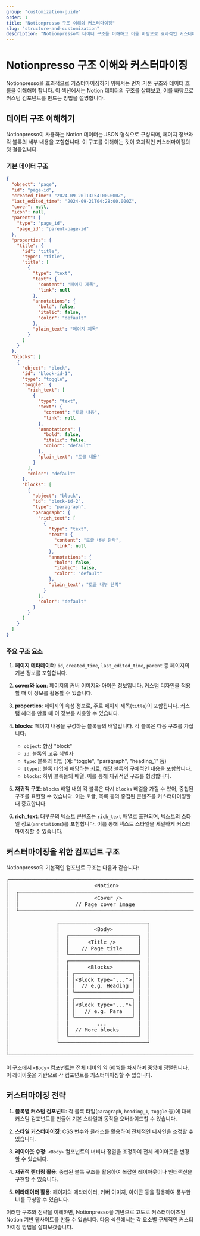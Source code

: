 ```yaml
---
group: "customization-guide"
order: 1
title: "Notionpresso 구조 이해와 커스터마이징"
slug: "structure-and-customization"
description: "Notionpresso의 데이터 구조를 이해하고 이를 바탕으로 효과적인 커스터마이징 방법을 학습합니다."
---
```


# Notionpresso 구조 이해와 커스터마이징

Notionpresso을 효과적으로 커스터마이징하기 위해서는 먼저 기본 구조와 데이터 흐름을 이해해야 합니다. 이 섹션에서는 Notion 데이터의 구조를 살펴보고, 이를 바탕으로 커스텀 컴포넌트를 만드는 방법을 설명합니다.

## 데이터 구조 이해하기

Notionpresso이 사용하는 Notion 데이터는 JSON 형식으로 구성되며, 페이지 정보와 각 블록의 세부 내용을 포함합니다. 이 구조를 이해하는 것이 효과적인 커스터마이징의 첫 걸음입니다.

### 기본 데이터 구조

```json
{
  "object": "page",
  "id": "page-id",
  "created_time": "2024-09-20T13:54:00.000Z",
  "last_edited_time": "2024-09-21T04:28:00.000Z",
  "cover": null,
  "icon": null,
  "parent": {
    "type": "page_id",
    "page_id": "parent-page-id"
  },
  "properties": {
    "title": {
      "id": "title",
      "type": "title",
      "title": [
        {
          "type": "text",
          "text": {
            "content": "페이지 제목",
            "link": null
          },
          "annotations": {
            "bold": false,
            "italic": false,
            "color": "default"
          },
          "plain_text": "페이지 제목"
        }
      ]
    }
  },
  "blocks": [
    {
      "object": "block",
      "id": "block-id-1",
      "type": "toggle",
      "toggle": {
        "rich_text": [
          {
            "type": "text",
            "text": {
              "content": "토글 내용",
              "link": null
            },
            "annotations": {
              "bold": false,
              "italic": false,
              "color": "default"
            },
            "plain_text": "토글 내용"
          }
        ],
        "color": "default"
      },
      "blocks": [
        {
          "object": "block",
          "id": "block-id-2",
          "type": "paragraph",
          "paragraph": {
            "rich_text": [
              {
                "type": "text",
                "text": {
                  "content": "토글 내부 단락",
                  "link": null
                },
                "annotations": {
                  "bold": false,
                  "italic": false,
                  "color": "default"
                },
                "plain_text": "토글 내부 단락"
              }
            ],
            "color": "default"
          }
        }
      ]
    }
  ]
}
```

### 주요 구조 요소

1. **페이지 메타데이터**: `id`, `created_time`, `last_edited_time`, `parent` 등 페이지의 기본 정보를 포함합니다.

2. **cover와 icon**: 페이지의 커버 이미지와 아이콘 정보입니다. 커스텀 디자인을 적용할 때 이 정보를 활용할 수 있습니다.

3. **properties**: 페이지의 속성 정보로, 주로 페이지 제목(`title`)이 포함됩니다. 커스텀 헤더를 만들 때 이 정보를 사용할 수 있습니다.

4. **blocks**: 페이지 내용을 구성하는 블록들의 배열입니다. 각 블록은 다음 구조를 가집니다:

   - `object`: 항상 "block"
   - `id`: 블록의 고유 식별자
   - `type`: 블록의 타입 (예: "toggle", "paragraph", "heading_1" 등)
   - `[type]`: 블록 타입에 해당하는 키로, 해당 블록의 구체적인 내용을 포함합니다.
   - `blocks`: 하위 블록들의 배열. 이를 통해 재귀적인 구조를 형성합니다.

5. **재귀적 구조**: `blocks` 배열 내의 각 블록은 다시 `blocks` 배열을 가질 수 있어, 중첩된 구조를 표현할 수 있습니다. 이는 토글, 목록 등의 중첩된 콘텐츠를 커스터마이징할 때 중요합니다.

6. **rich_text**: 대부분의 텍스트 콘텐츠는 `rich_text` 배열로 표현되며, 텍스트의 스타일 정보(`annotations`)를 포함합니다. 이를 통해 텍스트 스타일을 세밀하게 커스터마이징할 수 있습니다.

## 커스터마이징을 위한 컴포넌트 구조

Notionpresso의 기본적인 컴포넌트 구조는 다음과 같습니다:

<pre style="font-family: monospace; line-height: 1.2; white-space: pre;">
┌────────────────────────────────────────────────────────────────┐
│                           &lt;Notion&gt;                             │
│  ┌────────────────────────────────────────────────────────┐    │
│  │                        &lt;Cover /&gt;                       │    │
│  │                  // Page cover image                   │    │
│  └────────────────────────────────────────────────────────┘    │
│                                                                │
│               ┌────────────────────────────┐                   │
│               │           &lt;Body&gt;           │                   │
│               │  ┌──────────────────────┐  │                   │
│               │  │      &lt;Title /&gt;       │  │                   │
│               │  │    // Page title     │  │                   │
│               │  └──────────────────────┘  │                   │
│               │  ┌──────────────────────┐  │                   │
│               │  │      &lt;Blocks&gt;        │  │                   │
│               │  │ ┌──────────────────┐ │  │                   │
│               │  │ │&lt;Block type="..."&gt;│ │  │                   │
│               │  │ │  // e.g. Heading │ │  │                   │
│               │  │ └──────────────────┘ │  │                   │
│               │  │ ┌──────────────────┐ │  │                   │
│               │  │ │&lt;Block type="..."&gt;│ │  │                   │
│               │  │ │   // e.g. Para   │ │  │                   │
│               │  │ └──────────────────┘ │  │                   │
│               │  │         ...          │  │                   │
│               │  │  // More blocks      │  │                   │
│               │  └──────────────────────┘  │                   │
│               └────────────────────────────┘                   │
│                                                                │
└────────────────────────────────────────────────────────────────┘
</pre>

이 구조에서 `<Body>` 컴포넌트는 전체 너비의 약 60%를 차지하며 중앙에 정렬됩니다. 이 레이아웃을 기반으로 각 컴포넌트를 커스터마이징할 수 있습니다.

## 커스터마이징 전략

1. **블록별 커스텀 컴포넌트**: 각 블록 타입(`paragraph`, `heading_1`, `toggle` 등)에 대해 커스텀 컴포넌트를 만들어 기본 스타일과 동작을 오버라이드할 수 있습니다.

2. **스타일 커스터마이징**: CSS 변수와 클래스를 활용하여 전체적인 디자인을 조정할 수 있습니다.

3. **레이아웃 수정**: `<Body>` 컴포넌트의 너비나 정렬을 조정하여 전체 레이아웃을 변경할 수 있습니다.

4. **재귀적 렌더링 활용**: 중첩된 블록 구조를 활용하여 복잡한 레이아웃이나 인터랙션을 구현할 수 있습니다.

5. **메타데이터 활용**: 페이지의 메타데이터, 커버 이미지, 아이콘 등을 활용하여 풍부한 UI를 구성할 수 있습니다.

이러한 구조와 전략을 이해하면, Notionpresso을 기반으로 고도로 커스터마이즈된 Notion 기반 웹사이트를 만들 수 있습니다. 다음 섹션에서는 각 요소별 구체적인 커스터마이징 방법을 살펴보겠습니다.
